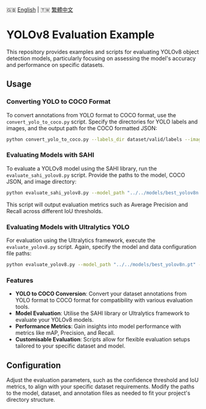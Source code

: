 🇬🇧 [English](./README.md) | 🇹🇼 [繁體中文](./README-zh-tw.md)

# YOLOv8 Evaluation Example

This repository provides examples and scripts for evaluating YOLOv8 object detection models, particularly focusing on assessing the model's accuracy and performance on specific datasets.

## Usage

### Converting YOLO to COCO Format

To convert annotations from YOLO format to COCO format, use the `convert_yolo_to_coco.py` script. Specify the directories for YOLO labels and images, and the output path for the COCO formatted JSON:

```bash
python convert_yolo_to_coco.py --labels_dir dataset/valid/labels --images_dir dataset/valid/images --output dataset/coco_annotations.json
```

### Evaluating Models with SAHI

To evaluate a YOLOv8 model using the SAHI library, run the `evaluate_sahi_yolov8.py` script. Provide the paths to the model, COCO JSON, and image directory:

```bash
python evaluate_sahi_yolov8.py --model_path "../../models/best_yolov8n.pt" --coco_json "dataset/coco_annotations.json" --image_dir "dataset/valid/images"
```

This script will output evaluation metrics such as Average Precision and Recall across different IoU thresholds.

### Evaluating Models with Ultralytics YOLO

For evaluation using the Ultralytics framework, execute the `evaluate_yolov8.py` script. Again, specify the model and data configuration file paths:

```bash
python evaluate_yolov8.py --model_path "../../models/best_yolov8n.pt" --data_path "dataset/data.yaml"
```

### Features

- **YOLO to COCO Conversion**: Convert your dataset annotations from YOLO format to COCO format for compatibility with various evaluation tools.
- **Model Evaluation**: Utilise the SAHI library or Ultralytics framework to evaluate your YOLOv8 models.
- **Performance Metrics**: Gain insights into model performance with metrics like mAP, Precision, and Recall.
- **Customisable Evaluation**: Scripts allow for flexible evaluation setups tailored to your specific dataset and model.

## Configuration

Adjust the evaluation parameters, such as the confidence threshold and IoU metrics, to align with your specific dataset requirements. Modify the paths to the model, dataset, and annotation files as needed to fit your project's directory structure.